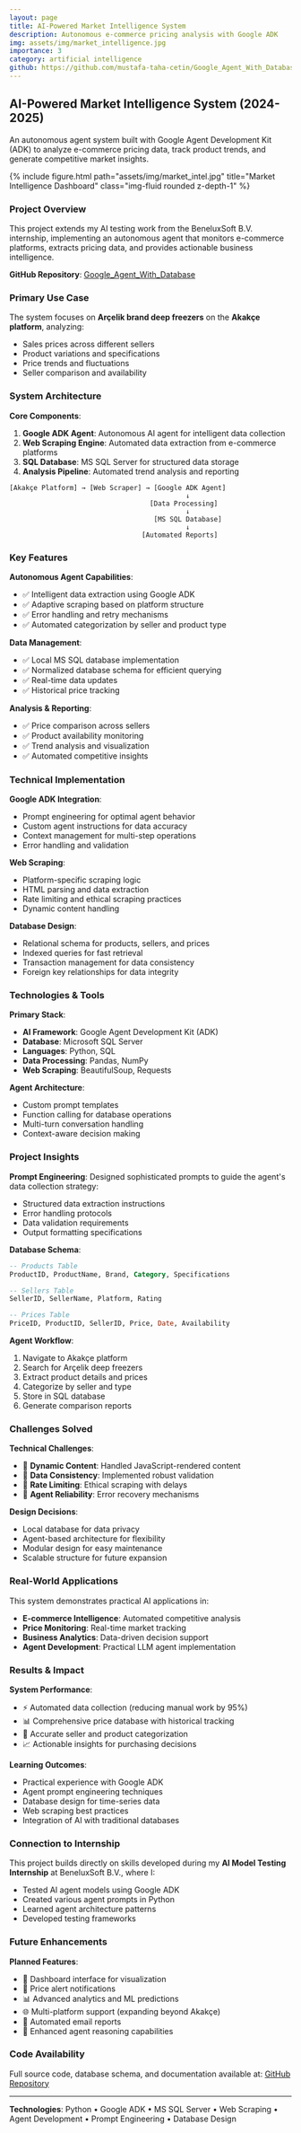 ```yaml
---
layout: page
title: AI-Powered Market Intelligence System
description: Autonomous e-commerce pricing analysis with Google ADK
img: assets/img/market_intelligence.jpg
importance: 3
category: artificial intelligence
github: https://github.com/mustafa-taha-cetin/Google_Agent_With_Database
---
```


## AI-Powered Market Intelligence System (2024-2025)

An autonomous agent system built with Google Agent Development Kit (ADK) to analyze e-commerce pricing data, track product trends, and generate competitive market insights.

<div class="row">
    <div class="col-sm mt-3 mt-md-0">
        {% include figure.html path="assets/img/market_intel.jpg" title="Market Intelligence Dashboard" class="img-fluid rounded z-depth-1" %}
    </div>
</div>

### Project Overview

This project extends my AI testing work from the BeneluxSoft B.V. internship, implementing an autonomous agent that monitors e-commerce platforms, extracts pricing data, and provides actionable business intelligence.

**GitHub Repository**: [Google_Agent_With_Database](https://github.com/mustafa-taha-cetin/Google_Agent_With_Database)

### Primary Use Case

The system focuses on **Arçelik brand deep freezers** on the **Akakçe platform**, analyzing:
- Sales prices across different sellers
- Product variations and specifications
- Price trends and fluctuations
- Seller comparison and availability

### System Architecture

**Core Components**:

1. **Google ADK Agent**: Autonomous AI agent for intelligent data collection
2. **Web Scraping Engine**: Automated data extraction from e-commerce platforms
3. **SQL Database**: MS SQL Server for structured data storage
4. **Analysis Pipeline**: Automated trend analysis and reporting
```
[Akakçe Platform] → [Web Scraper] → [Google ADK Agent] 
                                            ↓
                                   [Data Processing]
                                            ↓
                                    [MS SQL Database]
                                            ↓
                                 [Automated Reports]
```

### Key Features

**Autonomous Agent Capabilities**:
- ✅ Intelligent data extraction using Google ADK
- ✅ Adaptive scraping based on platform structure
- ✅ Error handling and retry mechanisms
- ✅ Automated categorization by seller and product type

**Data Management**:
- ✅ Local MS SQL database implementation
- ✅ Normalized database schema for efficient querying
- ✅ Real-time data updates
- ✅ Historical price tracking

**Analysis & Reporting**:
- ✅ Price comparison across sellers
- ✅ Product availability monitoring
- ✅ Trend analysis and visualization
- ✅ Automated competitive insights

### Technical Implementation

**Google ADK Integration**:
- Prompt engineering for optimal agent behavior
- Custom agent instructions for data accuracy
- Context management for multi-step operations
- Error handling and validation

**Web Scraping**:
- Platform-specific scraping logic
- HTML parsing and data extraction
- Rate limiting and ethical scraping practices
- Dynamic content handling

**Database Design**:
- Relational schema for products, sellers, and prices
- Indexed queries for fast retrieval
- Transaction management for data consistency
- Foreign key relationships for data integrity

### Technologies & Tools

**Primary Stack**:
- **AI Framework**: Google Agent Development Kit (ADK)
- **Database**: Microsoft SQL Server
- **Languages**: Python, SQL
- **Data Processing**: Pandas, NumPy
- **Web Scraping**: BeautifulSoup, Requests

**Agent Architecture**:
- Custom prompt templates
- Function calling for database operations
- Multi-turn conversation handling
- Context-aware decision making

### Project Insights

**Prompt Engineering**:
Designed sophisticated prompts to guide the agent's data collection strategy:
- Structured data extraction instructions
- Error handling protocols
- Data validation requirements
- Output formatting specifications

**Database Schema**:
```sql
-- Products Table
ProductID, ProductName, Brand, Category, Specifications

-- Sellers Table
SellerID, SellerName, Platform, Rating

-- Prices Table
PriceID, ProductID, SellerID, Price, Date, Availability
```

**Agent Workflow**:
1. Navigate to Akakçe platform
2. Search for Arçelik deep freezers
3. Extract product details and prices
4. Categorize by seller and type
5. Store in SQL database
6. Generate comparison reports

### Challenges Solved

**Technical Challenges**:
- 🔧 **Dynamic Content**: Handled JavaScript-rendered content
- 🔧 **Data Consistency**: Implemented robust validation
- 🔧 **Rate Limiting**: Ethical scraping with delays
- 🔧 **Agent Reliability**: Error recovery mechanisms

**Design Decisions**:
- Local database for data privacy
- Agent-based architecture for flexibility
- Modular design for easy maintenance
- Scalable structure for future expansion

### Real-World Applications

This system demonstrates practical AI applications in:

- **E-commerce Intelligence**: Automated competitive analysis
- **Price Monitoring**: Real-time market tracking
- **Business Analytics**: Data-driven decision support
- **Agent Development**: Practical LLM agent implementation

### Results & Impact

**System Performance**:
- ⚡ Automated data collection (reducing manual work by 95%)
- 📊 Comprehensive price database with historical tracking
- 🎯 Accurate seller and product categorization
- 📈 Actionable insights for purchasing decisions

**Learning Outcomes**:
- Practical experience with Google ADK
- Agent prompt engineering techniques
- Database design for time-series data
- Web scraping best practices
- Integration of AI with traditional databases

### Connection to Internship

This project builds directly on skills developed during my **AI Model Testing Internship** at BeneluxSoft B.V., where I:
- Tested AI agent models using Google ADK
- Created various agent prompts in Python
- Learned agent architecture patterns
- Developed testing frameworks

### Future Enhancements

**Planned Features**:
- 📱 Dashboard interface for visualization
- 🔔 Price alert notifications
- 📊 Advanced analytics and ML predictions
- 🌐 Multi-platform support (expanding beyond Akakçe)
- 📧 Automated email reports
- 🤖 Enhanced agent reasoning capabilities

### Code Availability

Full source code, database schema, and documentation available at:
[GitHub Repository](https://github.com/mustafa-taha-cetin/Google_Agent_With_Database)

---

**Technologies**: Python • Google ADK • MS SQL Server • Web Scraping • Agent Development • Prompt Engineering • Database Design
